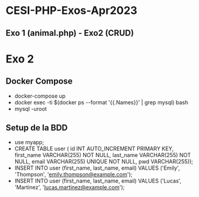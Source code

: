 # CESI-PHP-Exos-Apr2023
Exo 1 (animal.php) - Exo2 (CRUD)
---

# Exo 2
## Docker Compose
- docker-compose up
- docker exec -ti $(docker ps --format '{{.Names}}' | grep mysql) bash
- mysql -uroot

## Setup de la BDD
- use myapp;
- CREATE TABLE user ( id INT AUTO_INCREMENT PRIMARY KEY, first_name VARCHAR(255) NOT NULL, last_name VARCHAR(255) NOT NULL, email VARCHAR(255) UNIQUE NOT NULL, pwd VARCHAR(255));
- INSERT INTO user (first_name, last_name, email) VALUES ('Emily', 'Thompson', 'emily.thompson@example.com');
- INSERT INTO user (first_name, last_name, email) VALUES ('Lucas', 'Martinez', 'lucas.martinez@example.com');
